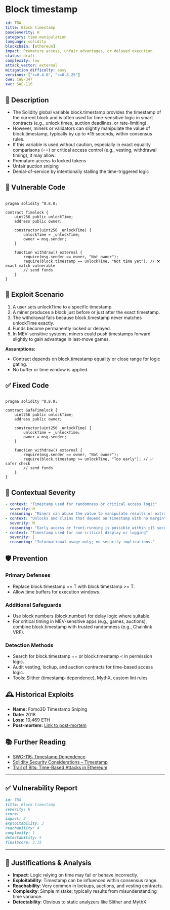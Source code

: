 # Block timestamp

```YAML
id: TBA
title: Block timestamp
baseSeverity: H
category: time-manipulation
language: solidity
blockchain: [ethereum]
impact: Premature access, unfair advantages, or delayed execution
status: draft
complexity: low
attack_vector: external
mitigation_difficulty: easy
versions: [">=0.4.0", "<=0.8.25"]
cwe: CWE-347
swc: SWC-116
```

## 📝 Description

- The Solidity global variable block.timestamp provides the timestamp of the current block and is often used for time-sensitive logic in smart contracts (e.g., unlock times, auction deadlines, or rate-limiting).
- However, miners or validators can slightly manipulate the value of block.timestamp, typically by up to ±15 seconds, within consensus rules.
- If this variable is used without caution, especially in exact equality comparisons (==) or critical access control (e.g., vesting, withdrawal timing), it may allow:
- Premature access to locked tokens
- Unfair auction sniping
- Denial-of-service by intentionally stalling the time-triggered logic

## 🚨 Vulnerable Code

```solidity

pragma solidity ^0.8.0;

contract Timelock {
    uint256 public unlockTime;
    address public owner;

    constructor(uint256 _unlockTime) {
        unlockTime = _unlockTime;
        owner = msg.sender;
    }

    function withdraw() external {
        require(msg.sender == owner, "Not owner");
        require(block.timestamp == unlockTime, "Not time yet"); // ❌ exact match vulnerable
        // send funds
    }
}
```

## 🧪 Exploit Scenario

1. A user sets unlockTime to a specific timestamp.
2. A miner produces a block just before or just after the exact timestamp.
3. The withdrawal fails because block.timestamp never matches unlockTime exactly.
4. Funds become permanently locked or delayed.
5. In MEV-sensitive systems, miners could push timestamps forward slightly to gain advantage in last-move games.

**Assumptions:**

- Contract depends on block.timestamp equality or close range for logic gating.
- No buffer or time window is applied.

## ✅ Fixed Code

```solidity

pragma solidity ^0.8.0;

contract SafeTimelock {
    uint256 public unlockTime;
    address public owner;

    constructor(uint256 _unlockTime) {
        unlockTime = _unlockTime;
        owner = msg.sender;
    }

    function withdraw() external {
        require(msg.sender == owner, "Not owner");
        require(block.timestamp >= unlockTime, "Too early"); // ✅ safer check
        // send funds
    }
}
```
## 🧭 Contextual Severity

```yaml
- context: "Timestamp used for randomness or critical access logic"
  severity: H
  reasoning: "Miners can abuse the value to manipulate results or extract value."
- context: "Unlocks and claims that depend on timestamp with no margin"
  severity: M
  reasoning: "Early access or front-running is possible within ±15 seconds."
- context: "Timestamp used for non-critical display or logging"
  severity: I
  reasoning: "Informational usage only; no security implications."
```

## 🛡️ Prevention

### Primary Defenses

- Replace block.timestamp == T with block.timestamp >= T.
- Allow time buffers for execution windows.

### Additional Safeguards

- Use block numbers (block.number) for delay logic where suitable.
- For critical timing in MEV-sensitive apps (e.g., games, auctions), combine block.timestamp with trusted randomness (e.g., Chainlink VRF).

### Detection Methods

- Search for block.timestamp == or block.timestamp < in permission logic.
- Audit vesting, lockup, and auction contracts for time-based access logic.
- Tools: Slither (timestamp-dependence), MythX, custom lint rules

## 🕰️ Historical Exploits

- **Name:** Fomo3D Timestamp Sniping 
- **Date:** 2018 
- **Loss:** 10,469 ETH 
- **Post-mortem:** [Link to post-mortem](https://medium.com/rektify-ai/bad-randomness-in-solidity-8b0e4a393858) 

## 📚 Further Reading

- [SWC-116: Timestamp Dependence](https://swcregistry.io/docs/SWC-116/) 
- [Solidity Security Considerations – Timestamp](https://docs.soliditylang.org/en/latest/security-considerations.html#timestamp-dependence)
- [Trail of Bits: Time-Based Attacks in Ethereum](https://blog.trailofbits.com/) 
  
---

## ✅ Vulnerability Report

```markdown
id: TBA
title: Block timestamp
severity: H
score:
impact: 3 
exploitability: 3 
reachability: 4  
complexity: 1   
detectability: 5  
finalScore: 3.15
```

---

## 📄 Justifications & Analysis

- **Impact**: Logic relying on time may fail or behave incorrectly.
- **Exploitability**: Timestamp can be influenced within consensus range.
- **Reachability**: Very common in lockups, auctions, and vesting contracts.
- **Complexity**: Simple mistake; typically results from misunderstanding time variance.
- **Detectability**: Obvious to static analyzers like Slither and MythX.

